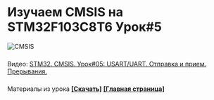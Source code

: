 # Изучаем CMSIS на STM32F103C8T6 Урок#5
![CMSIS](https://user-images.githubusercontent.com/68805120/201479696-002f2b2c-ce19-4f3f-8e6b-f11fd2a9f035.jpg)
###
Видео: [STM32. CMSIS. Урок#05: USART/UART. Отправка и прием. Прерывания.](https://youtu.be/-icZ4Zv_qB4) 
###
Материалы из урока **[[Скачать]](https://github.com/Solderingironspb/STM32F103C8T6_CMSIS_notes/archive/refs/heads/Lesson_5.zip)**
**[[Главная страница]](https://github.com/Solderingironspb/Lessons-Stm32/blob/master/README.md)**
